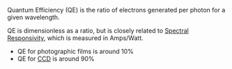 Quantum Efficiency (QE) is the ratio of electrons generated per photon for a given wavelength.

QE is dimensionless as a ratio, but is closely related to [Spectral Responsivity](Spectral%20Responsivity.md), which is measured in Amps/Watt.

- QE for photographic films is around 10%
- QE for [CCD](Charge-Coupled%20Devices.md) is around 90%